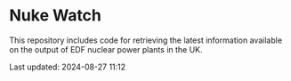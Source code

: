 # Nuke Watch

This repository includes code for retrieving the latest information available on the output of EDF nuclear power plants in the UK.

Last updated: 2024-08-27 11:12
